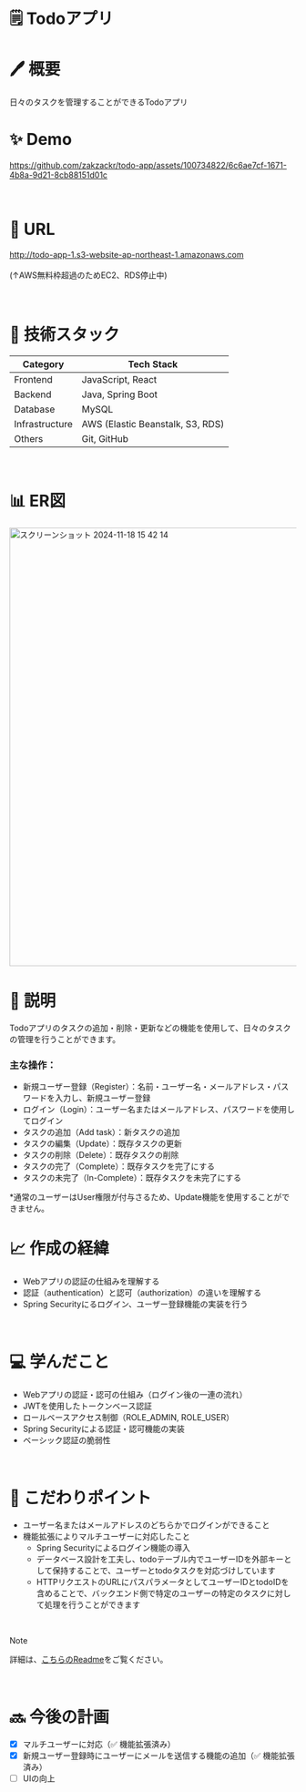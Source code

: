 # 🗒️ Todoアプリ
# 🖊️ 概要
日々のタスクを管理することができるTodoアプリ
<br>    

# ✨ Demo


https://github.com/zakzackr/todo-app/assets/100734822/6c6ae7cf-1671-4b8a-9d21-8cb88151d01c


<br>    

# 📍 URL
http://todo-app-1.s3-website-ap-northeast-1.amazonaws.com<br>    
(↑AWS無料枠超過のためEC2、RDS停止中)
<br>    
<br>    

    
# 💾 技術スタック
| Category | Tech Stack |
| ---- | ---- |
| Frontend | JavaScript, React |
| Backend | Java, Spring Boot |
| Database | MySQL |
| Infrastructure | AWS (Elastic Beanstalk, S3, RDS) |
| Others | Git, GitHub |
<br>    

# 📊 ER図
<img width="770" alt="スクリーンショット 2024-11-18 15 42 14" src="https://github.com/user-attachments/assets/4ca21af2-a22a-4d34-a602-2f6025149701">


# 📝 説明
Todoアプリのタスクの追加・削除・更新などの機能を使用して、日々のタスクの管理を行うことができます。
<br>    

### 主な操作：
* 新規ユーザー登録（Register）：名前・ユーザー名・メールアドレス・パスワードを入力し、新規ユーザー登録
* ログイン（Login）：ユーザー名またはメールアドレス、パスワードを使用してログイン
* タスクの追加（Add task）：新タスクの追加
* タスクの編集（Update）：既存タスクの更新
* タスクの削除（Delete）：既存タスクの削除
* タスクの完了（Complete）：既存タスクを完了にする
* タスクの未完了（In-Complete）：既存タスクを未完了にする

*通常のユーザーはUser権限が付与さるため、Update機能を使用することができません。
<br>

# 📈 作成の経緯
* Webアプリの認証の仕組みを理解する
* 認証（authentication）と認可（authorization）の違いを理解する
* Spring Securityにるログイン、ユーザー登録機能の実装を行う
<br>    

# 💻 学んだこと
* Webアプリの認証・認可の仕組み（ログイン後の一連の流れ）
* JWTを使用したトークンベース認証
* ロールベースアクセス制御（ROLE_ADMIN, ROLE_USER）
* Spring Securityによる認証・認可機能の実装
* ベーシック認証の脆弱性
<br>    

# 🌈 こだわりポイント
* ユーザー名またはメールアドレスのどちらかでログインができること
* 機能拡張によりマルチユーザーに対応したこと <br>
    - Spring Securityによるログイン機能の導入　<br>
    - データベース設計を工夫し、todoテーブル内でユーザーIDを外部キーとして保持することで、ユーザーとtodoタスクを対応づけしています<br>
    - HTTPリクエストのURLにパスパラメータとしてユーザーIDとtodoIDを含めることで、バックエンド側で特定のユーザーの特定のタスクに対して処理を行うことができます<br>
<br>

> [!NOTE]
> 詳細は、[こちらのReadme](https://github.com/zakzackr/reminder-app)をご覧ください。　
<br>    

# 🔜 今後の計画
- [x] マルチユーザーに対応（✅ 機能拡張済み）    
- [x] 新規ユーザー登録時にユーザーにメールを送信する機能の追加（✅ 機能拡張済み）    
- [ ] UIの向上
